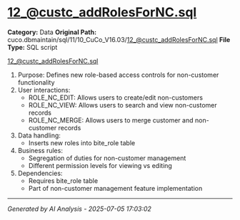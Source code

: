 # 12_@custc_addRolesForNC.sql

**Category:** Data
**Original Path:** cuco.dbmaintain/sql/11/10_CuCo_V16.03/12_@custc_addRolesForNC.sql
**File Type:** SQL script

12_@custc_addRolesForNC.sql
1. Purpose: Defines new role-based access controls for non-customer functionality
2. User interactions:
   - ROLE_NC_EDIT: Allows users to create/edit non-customers
   - ROLE_NC_VIEW: Allows users to search and view non-customer records
   - ROLE_NC_MERGE: Allows users to merge customer and non-customer records
3. Data handling:
   - Inserts new roles into bite_role table
4. Business rules:
   - Segregation of duties for non-customer management
   - Different permission levels for viewing vs editing
5. Dependencies:
   - Requires bite_role table
   - Part of non-customer management feature implementation

---
*Generated by AI Analysis - 2025-07-05 17:03:02*
